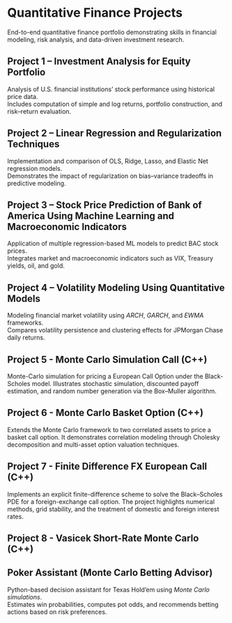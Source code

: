 # Quantitative Finance Projects

End-to-end quantitative finance portfolio demonstrating skills in financial modeling, risk analysis, and data-driven investment research.

## **Project 1 – Investment Analysis for Equity Portfolio**
Analysis of U.S. financial institutions’ stock performance using historical price data.  
Includes computation of simple and log returns, portfolio construction, and risk–return evaluation.

## **Project 2 – Linear Regression and Regularization Techniques**
Implementation and comparison of OLS, Ridge, Lasso, and Elastic Net regression models.  
Demonstrates the impact of regularization on bias–variance tradeoffs in predictive modeling.

## **Project 3 – Stock Price Prediction of Bank of America Using Machine Learning and Macroeconomic Indicators**
Application of multiple regression-based ML models to predict BAC stock prices.  
Integrates market and macroeconomic indicators such as VIX, Treasury yields, oil, and gold.

## **Project 4 – Volatility Modeling Using Quantitative Models**
Modeling financial market volatility using *ARCH*, *GARCH*, and *EWMA* frameworks.  
Compares volatility persistence and clustering effects for JPMorgan Chase daily returns.

## **Project 5 - Monte Carlo Simulation Call (C++)**
Monte-Carlo simulation for pricing a European Call Option under the Black-Scholes model.
Illustrates stochastic simulation, discounted payoff estimation, and random number generation via the Box–Muller algorithm.

## **Project 6 - Monte Carlo Basket Option (C++)**
Extends the Monte Carlo framework to two correlated assets to price a basket call option.
It demonstrates correlation modeling through Cholesky decomposition and multi-asset option valuation techniques.

## **Project 7 - Finite Difference FX European Call (C++)**
Implements an explicit finite-difference scheme to solve the Black–Scholes PDE for a foreign-exchange call option.
The project highlights numerical methods, grid stability, and the treatment of domestic and foreign interest rates.

## **Project 8 - Vasicek Short-Rate Monte Carlo (C++)**

## **Poker Assistant (Monte Carlo Betting Advisor)**
Python-based decision assistant for Texas Hold’em using *Monte Carlo simulations*.  
Estimates win probabilities, computes pot odds, and recommends betting actions based on risk preferences.
